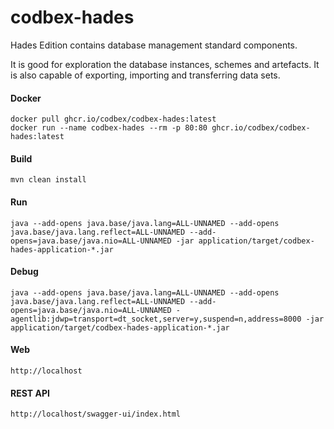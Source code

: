 # codbex-hades

Hades Edition contains database management standard components.

It is good for exploration the database instances, schemes and artefacts. It is also capable of exporting, importing and transferring data sets.

#### Docker

```
docker pull ghcr.io/codbex/codbex-hades:latest
docker run --name codbex-hades --rm -p 80:80 ghcr.io/codbex/codbex-hades:latest
```

#### Build

```
mvn clean install
```
	
#### Run

```
java --add-opens java.base/java.lang=ALL-UNNAMED --add-opens java.base/java.lang.reflect=ALL-UNNAMED --add-opens=java.base/java.nio=ALL-UNNAMED -jar application/target/codbex-hades-application-*.jar
```

#### Debug

```
java --add-opens java.base/java.lang=ALL-UNNAMED --add-opens java.base/java.lang.reflect=ALL-UNNAMED --add-opens=java.base/java.nio=ALL-UNNAMED -agentlib:jdwp=transport=dt_socket,server=y,suspend=n,address=8000 -jar application/target/codbex-hades-application-*.jar
```
	
#### Web

```
http://localhost
```

#### REST API

```
http://localhost/swagger-ui/index.html
```
